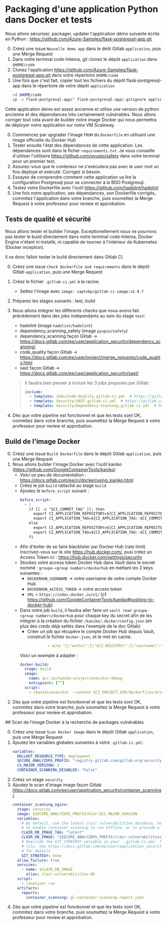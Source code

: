 # Packaging d'une application Python dans Docker et tests

Nous allons sécuriser, packager, updater l'application démo suivante écrite en Python : https://github.com/Azure-Samples/flask-postgresql-app.git

0. Créez une issue `Nouvelle demo app` dans le déôt Gitlab `application`, puis une Merge Request
1. Dans votre terminal code-hitema, git clonez le dépôt `application` dans `$HOME/code`
2. Clonez l'application https://github.com/Azure-Samples/flask-postgresql-app.git dans votre répertoire `$HOME/code`
3. Une fois que c'est fait, copier tout les fichiers du dépôt flask-postgresql-app dans le répertoire de votre dépôt `application`
   ```bash
   cd $HOME/code
   cp -a flask-postgresql-app/* flask-postgresql-app/.gitignore application/
   ```

Cette application demo est assez ancienne et utilise une version de python ancienne et des dépendances très certainement vulnérables. Nous allons corriger tout cela avant de builder notre image Docker qui nous permettra de déployer notre application sur notre VM Scaleway.

0. Commencez par upgrader l'image `FROM` du `Dockerfile` en utilisant une image officielle du Docker Hub
1. Tester ensuite l'état des dépendances de cette application. Les dépendances sont dans le ficher `requirements.txt`. Je vous conseille d'utiliser l'utilitaire https://github.com/pyupio/safety dans votre terminal pour un premier test.
2. Assurez-vous que le conteneur ne s'exécutera pas avec le user root un fois déployé et exécuté. Corrigez si besoin.
3. Essayez de comprendre comment cette application va lire la configuration Postgresql pour se connecter à la BDD Postgresql.
4. Testez votre Dockerfile avec l'outil https://github.com/hadolint/hadolint
5. Une fois notre application, ses dépendances, son Dockerfile corrigés, commitez l'application dans votre branche, puis soumettez la Merge Request à votre professeur pour review et approbation.

## Tests de qualité et sécurité

Nous allons tester et builder l'image. Exceptionellement nous ne pourrons pas tester le build directement dans notre terminal code-hitema, Docker Engine n'étant ni installé, ni capable de tourner à l'intérieur de Kubernetes (Docker inception).

Il va donc falloir tester le build directement dans Gitlab CI.

0. Créez une issue `Check Dockerfile and requirements` dans le dépôt Gitlab `application`, puis une Merge Request
1. Créez le fichier `.gitlab-ci.yml` à la racine.
   - Settez l'image avec `image: captnbp/gitlab-ci-image:v2.9.7`
2. Préparez les stages suivants : test, build
3. Nous allons intégrer les différents checks que nous avons fait précédement dans des jobs indépendants au sein du stage `test`:
   - hadolint (image `hadolint/hadolint`)
   - dependency_scanning_safety (image `pyupio/safety`)
   - dependency_scanning façon Gitlab -> https://docs.gitlab.com/ee/user/application_security/dependency_scanning/
   - code_quality façon Gitlab -> https://docs.gitlab.com/ee/user/project/merge_requests/code_quality.html
   - sast façon Gitlab -> https://docs.gitlab.com/ee/user/application_security/sast/

   > Il faudra bien penser à inclure les 3 jobs proposés par Gitlab :
   > ```yaml
   > include:
   >   - template: Jobs/Code-Quality.gitlab-ci.yml  # https://gitlab.com/gitlab-org/gitlab-foss/blob/master/lib/gitlab/ci/templates/Jobs/Code-Quality.gitlab-ci.yml
   >   - template: Security/SAST.gitlab-ci.yml  # https://gitlab.com/gitlab-org/gitlab-foss/blob/master/lib/gitlab/ci/templates/Security/SAST.gitlab-ci.yml
   >   - template: Security/Dependency-Scanning.gitlab-ci.yml  # https://gitlab.com/gitlab-org/gitlab/blob/master/lib/gitlab/ci/templates/Security/Dependency-Scanning.gitlab-ci.yml
   > ```
4. Dès que votre pipeline est fonctionnel et que les tests sont OK, commitez dans votre branche, puis soumettez la Merge Request à votre professeur pour review et approbation.

## Build de l'image Docker

0. Créez une issue `Build Dockerfile` dans le dépôt Gitlab `application`, puis une Merge Request
1. Nous allons builder l'image Docker avec l'outil kaniko (https://github.com/GoogleContainerTools/kaniko)
   - Voici un peu de documentation : https://docs.gitlab.com/ee/ci/docker/using_kaniko.html
   - Créez le job `build` rattaché au stage `build`
   - Ajoutez le `before_script` suivant :
     ```yaml
     before_script:
       - |
         if [[ -z "$CI_COMMIT_TAG" ]]; then
           export CI_APPLICATION_REPOSITORY=${CI_APPLICATION_REPOSITORY:-$CI_REGISTRY_IMAGE/$CI_COMMIT_REF_SLUG}
           export CI_APPLICATION_TAG=${CI_APPLICATION_TAG:-$CI_COMMIT_SHA}
         else
           export CI_APPLICATION_REPOSITORY=${CI_APPLICATION_REPOSITORY:-$CI_REGISTRY_IMAGE}/app
           export CI_APPLICATION_TAG=${CI_APPLICATION_TAG:-$CI_COMMIT_TAG}
         fi
     ```
   - Afin d'éviter de se faire blacklister par Docker Hub (rate limit) inscrivez-vous sur le site https://hub.docker.com/, pusi créez un Access Token ici : https://hub.docker.com/settings/security
   - Stockez votre access token Docker Hub dans Vault dans le secret nommé : `groupe-<group number>/dockerhub` en mettant les 2 keys suivantes :
     - `DOCKERHUB_USERNAME` -> votre username de votre compte Docker Hub
     - `DOCKERHUB_ACCESS_TOKEN` -> votre access token
     - `URL` = `https://index.docker.io/v1/` (cf. https://github.com/GoogleContainerTools/kaniko#pushing-to-docker-hub)
   - Dans notre job `build`, il faudra aller faire un `vault read groupe-<group number>/dockerhub` pour chaque key du secret afin de les intégrer à la création du fichier `/kaniko/.docker/config.json` (en plus des creds déjà settés dans l'exemple de la doc Gitlab)
     - Créer un job qui récupère le compte Docker Hub depuis Vault, construit le fichier `docker.json`, et le met en cache.
       ```yaml
                - echo "{\"auths\":{\"$CI_REGISTRY\":{\"username\":\"$CI_REGISTRY_USER\",\"password\":\"$CI_REGISTRY_PASSWORD\"}}}" > /kaniko/.docker/config.json

       ```
     Voici un exemple à adapter :
     ```yaml
     docker-build:
       stage: build
       image:
         name: gcr.io/kaniko-project/executor:debug
         entrypoint: [""]
       script:
         - /kaniko/executor --context $CI_PROJECT_DIR/dockerfiles/browser --dockerfile Dockerfile --destination $CI_APPLICATION_REPOSITORY:$CI_APPLICATION_TAG
     ```
2. Dès que votre pipeline est fonctionnel et que les tests sont OK, commitez dans votre branche, puis soumettez la Merge Request à votre professeur pour review et approbation.

## Scan de l'image Docker à la recherche de packages vulnérables

0. Créez une issue `Scan Docker image` dans le dépôt Gitlab `application`, puis une Merge Request
1. Ajoutez les variables globales suivantes à votre `.gitlab-ci.yml`:
   ```yaml
   variables:
     ROLLOUT_RESOURCE_TYPE: deployment
     SECURE_ANALYZERS_PREFIX: "registry.gitlab.com/gitlab-org/security-products/analyzers"
     CS_MAJOR_VERSION: 2
     CONTAINER_SCANNING_DISABLED: "False"
   ```
2. Créez un stage `security`
3. Ajoutez le scan d'image image façon Gitlab https://docs.gitlab.com/ee/user/application_security/container_scanning/
   ```yaml
   container_scanning_nginx:
     stage: security
     image: $SECURE_ANALYZERS_PREFIX/klar:$CS_MAJOR_VERSION
     variables:
       # By default, use the latest clair vulnerabilities database, however, allow it to be overridden here with a specific image
       # to enable container scanning to run offline, or to provide a consistent list of vulnerabilities for integration testing purposes
       CLAIR_DB_IMAGE_TAG: "latest"
       CLAIR_DB_IMAGE: "$SECURE_ANALYZERS_PREFIX/clair-vulnerabilities-db:$CLAIR_DB_IMAGE_TAG"
       # Override the GIT_STRATEGY variable in your `.gitlab-ci.yml` file and set it to `fetch` if you want to provide a `clair-whitelist.yml`
       # file. See https://docs.gitlab.com/ee/user/application_security/container_scanning/index.html#overriding-the-container-scanning-template
       # for details
       GIT_STRATEGY: none
     allow_failure: true
     services:
       - name: $CLAIR_DB_IMAGE
         alias: clair-vulnerabilities-db
     script:
       - /analyzer run
     artifacts:
       reports:
         container_scanning: gl-container-scanning-report.json
   ```
4. Dès que votre pipeline est fonctionnel et que les tests sont OK, commitez dans votre branche, puis soumettez la Merge Request à votre professeur pour review et approbation.
